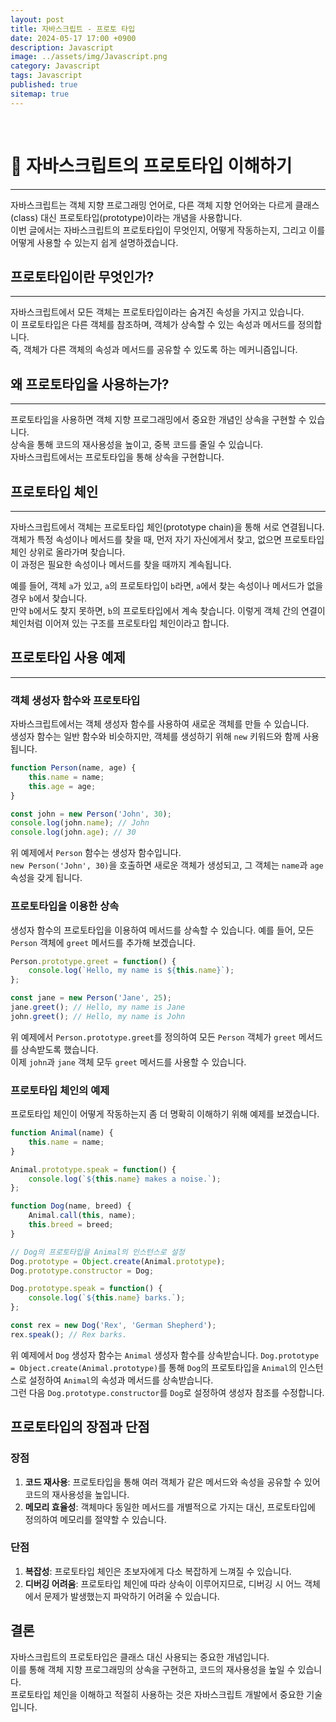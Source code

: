 ```yaml
---
layout: post
title: 자바스크립트 - 프로토 타입
date: 2024-05-17 17:00 +0900
description: Javascript
image: ../assets/img/Javascript.png
category: Javascript 
tags: Javascript
published: true
sitemap: true
---
```


<br>

# 🔅 자바스크립트의 프로토타입 이해하기
---- 
    
자바스크립트는 객체 지향 프로그래밍 언어로, 다른 객체 지향 언어와는 다르게 클래스(class) 대신 프로토타입(prototype)이라는 개념을 사용합니다.    
이번 글에서는 자바스크립트의 프로토타입이 무엇인지, 어떻게 작동하는지, 그리고 이를 어떻게 사용할 수 있는지 쉽게 설명하겠습니다.   
    
## 프로토타입이란 무엇인가?    
---- 
       
자바스크립트에서 모든 객체는 프로토타입이라는 숨겨진 속성을 가지고 있습니다.    
이 프로토타입은 다른 객체를 참조하며, 객체가 상속할 수 있는 속성과 메서드를 정의합니다.    
 즉, 객체가 다른 객체의 속성과 메서드를 공유할 수 있도록 하는 메커니즘입니다.    
     
    
## 왜 프로토타입을 사용하는가?    
---- 
    
프로토타입을 사용하면 객체 지향 프로그래밍에서 중요한 개념인 상속을 구현할 수 있습니다.     
상속을 통해 코드의 재사용성을 높이고, 중복 코드를 줄일 수 있습니다.    
자바스크립트에서는 프로토타입을 통해 상속을 구현합니다.    
     

## 프로토타입 체인    
----  
     
     
자바스크립트에서 객체는 프로토타입 체인(prototype chain)을 통해 서로 연결됩니다.      
객체가 특정 속성이나 메서드를 찾을 때, 먼저 자기 자신에게서 찾고, 없으면 프로토타입 체인 상위로 올라가며 찾습니다.     
이 과정은 필요한 속성이나 메서드를 찾을 때까지 계속됩니다.     

예를 들어, 객체 `a`가 있고, `a`의 프로토타입이 `b`라면, `a`에서 찾는 속성이나 메서드가 없을 경우 `b`에서 찾습니다.     
만약 `b`에서도 찾지 못하면, `b`의 프로토타입에서 계속 찾습니다. 이렇게 객체 간의 연결이 체인처럼 이어져 있는 구조를 프로토타입 체인이라고 합니다.    

## 프로토타입 사용 예제     
----    
     
### 객체 생성자 함수와 프로토타입        

자바스크립트에서는 객체 생성자 함수를 사용하여 새로운 객체를 만들 수 있습니다.     
생성자 함수는 일반 함수와 비슷하지만, 객체를 생성하기 위해 `new` 키워드와 함께 사용됩니다.    

```javascript
function Person(name, age) {
    this.name = name;
    this.age = age;
}

const john = new Person('John', 30);
console.log(john.name); // John
console.log(john.age); // 30
```    

    

위 예제에서 `Person` 함수는 생성자 함수입니다.    
`new Person('John', 30)`을 호출하면 새로운 객체가 생성되고, 그 객체는 `name`과 `age` 속성을 갖게 됩니다.    
    
### 프로토타입을 이용한 상속     
    
생성자 함수의 프로토타입을 이용하여 메서드를 상속할 수 있습니다.     예를 들어, 모든 `Person` 객체에 `greet` 메서드를 추가해 보겠습니다.     

```javascript    
Person.prototype.greet = function() {
    console.log(`Hello, my name is ${this.name}`);
};

const jane = new Person('Jane', 25);
jane.greet(); // Hello, my name is Jane
john.greet(); // Hello, my name is John
```



위 예제에서 `Person.prototype.greet`를 정의하여 모든 `Person` 객체가 `greet` 메서드를 상속받도록 했습니다.     
이제 `john`과 `jane` 객체 모두 `greet` 메서드를 사용할 수 있습니다.     

### 프로토타입 체인의 예제     

프로토타입 체인이 어떻게 작동하는지 좀 더 명확히 이해하기 위해 예제를 보겠습니다.      

```javascript
function Animal(name) {
    this.name = name;
}

Animal.prototype.speak = function() {
    console.log(`${this.name} makes a noise.`);
};

function Dog(name, breed) {
    Animal.call(this, name);
    this.breed = breed;
}

// Dog의 프로토타입을 Animal의 인스턴스로 설정
Dog.prototype = Object.create(Animal.prototype);
Dog.prototype.constructor = Dog;

Dog.prototype.speak = function() {
    console.log(`${this.name} barks.`);
};

const rex = new Dog('Rex', 'German Shepherd');
rex.speak(); // Rex barks.
```

위 예제에서 `Dog` 생성자 함수는 `Animal` 생성자 함수를 상속받습니다. 
`Dog.prototype = Object.create(Animal.prototype)`를 통해 `Dog`의 프로토타입을 `Animal`의 인스턴스로 설정하여 `Animal`의 속성과 메서드를 상속받습니다.      
그런 다음 `Dog.prototype.constructor`를 `Dog`로 설정하여 생성자 참조를 수정합니다.     

## 프로토타입의 장점과 단점

### 장점
1. **코드 재사용**: 프로토타입을 통해 여러 객체가 같은 메서드와 속성을 공유할 수 있어 코드의 재사용성을 높입니다.
2. **메모리 효율성**: 객체마다 동일한 메서드를 개별적으로 가지는 대신, 프로토타입에 정의하여 메모리를 절약할 수 있습니다.

### 단점
1. **복잡성**: 프로토타입 체인은 초보자에게 다소 복잡하게 느껴질 수 있습니다.
2. **디버깅 어려움**: 프로토타입 체인에 따라 상속이 이루어지므로, 디버깅 시 어느 객체에서 문제가 발생했는지 파악하기 어려울 수 있습니다.

## 결론

자바스크립트의 프로토타입은 클래스 대신 사용되는 중요한 개념입니다.    
 이를 통해 객체 지향 프로그래밍의 상속을 구현하고, 코드의 재사용성을 높일 수 있습니다.      
 프로토타입 체인을 이해하고 적절히 사용하는 것은 자바스크립트 개발에서 중요한 기술입니다.      
